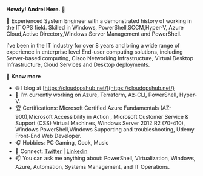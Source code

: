 **Howdy! Andrei Here.** 🙏

🏢 Experienced System Engineer with a demonstrated history of working in the IT OPS field. Skilled in Windows, PowerShell,SCCM,Hyper-V, Azure Cloud,Active Directory,Windows Server Management and PowerShell.

I’ve been in the IT industry for over 8 years and bring a wide range of experience in enterprise level End-user computing solutions, including Server-based computing, Cisco Networking Infrastructure, Virtual Desktop Infrastructure, Cloud Services and Desktop deployments. 

📰 **Know more**

- 🌐 I blog at [https://cloudopshub.net/](https://cloudopshub.net/)
- 🔭 I’m currently working on Azure, Terraform, Az-CLI, PowerShell, Hyper-V.
- 🏆 Certifications: Microsoft Certified Azure Fundamentals (AZ-900),Microsoft Accessibility in Action
, Microsoft Customer Service & Support (CSS) Virtual Machines, Windows Server 2012 R2 (70-410), Windows PowerShell,Windows Supporting and troubleshooting, Udemy Front-End Web Developer.
- 🎧 Hobbies: PC Gaming, Cook, Music
- 💬 Connect: [Twitter](https://twitter.com/AndreiPintica) | [Linkedin](https://www.linkedin.com/in/andreipintica/)
- 📫 You can ask me anything about: PowerShell, Virtualization, Windows, Azure, Automation, Systems Management, and IT Operations.
 
